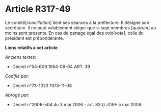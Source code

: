 # Article R317-49

Le comité[*conciliation*] tient ses séances à la préfecture. Il désigne son secrétaire. Il ne peut valablement siéger que si
sept membres [*quorum*] au moins sont présents. En cas de partage égal des voix[*vote*], celle du président est
prépondérante.

**Liens relatifs à cet article**

_Anciens textes_:

  - Décret n°54-609 1954-06-04 ART. 39

_Codifié par_:

  - Décret n°73-1023 1973-11-08

_Abrogé par_:

  - Décret n°2006-504 du 3 mai 2006 - art. 83 () JORF 5 mai 2006
